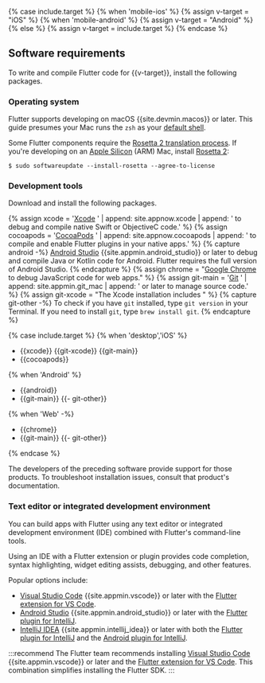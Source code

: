 {% case include.target %}
{% when 'mobile-ios' %}
{% assign v-target = "iOS" %}
{% when 'mobile-android' %}
{% assign v-target = "Android" %}
{% else %}
{% assign v-target = include.target %}
{% endcase %}

## Software requirements

To write and compile Flutter code for {{v-target}},
install the following packages.

### Operating system

Flutter supports developing on macOS {{site.devmin.macos}} or later.
This guide presumes your Mac runs the `zsh` as your [default shell][zsh-mac].

Some Flutter components require the
[Rosetta 2 translation process][need-rosetta].
If you're developing on an [Apple Silicon][] (ARM) Mac,
install [Rosetta 2][rosetta]:

```console
$ sudo softwareupdate --install-rosetta --agree-to-license
```

[zsh-mac]: https://support.apple.com/en-us/102360
[Apple Silicon]: https://support.apple.com/en-us/HT211814
[rosetta]: https://support.apple.com/en-us/HT211861
[need-rosetta]: {{site.repo.this}}/pull/7119#issuecomment-1124537969

### Development tools

Download and install the following packages.

{% assign xcode = '[Xcode][] ' | append: site.appnow.xcode | append: ' to debug and compile native Swift or ObjectiveC code.' %}
{% assign cocoapods = '[CocoaPods][] ' | append: site.appnow.cocoapods | append: ' to compile and enable Flutter plugins in your native apps.' %}
{% capture android -%}
[Android Studio][] {{site.appmin.android_studio}} or later to
debug and compile Java or Kotlin code for Android.
Flutter requires the full version of Android Studio.
{% endcapture %}
{% assign chrome = "[Google Chrome][] to debug JavaScript code for web apps." %}
{% assign git-main = '[Git][] ' | append: site.appmin.git_mac | append: ' or later to manage source code.' %}
{% assign git-xcode = "The Xcode installation includes " %}
{% capture git-other -%}
To check if you have `git` installed,
type `git version` in your Terminal.
If you need to install `git`, type `brew install git`.
{% endcapture %}

{% case include.target %}
{% when 'desktop','iOS' %}

* {{xcode}} {{git-xcode}} {{git-main}}
* {{cocoapods}}

{% when 'Android' %}

* {{android}}
* {{git-main}}
  {{- git-other}}

{% when 'Web' -%}

* {{chrome}}
* {{git-main}}
  {{- git-other}}

{% endcase %}

The developers of the preceding software provide support for those products.
To troubleshoot installation issues, consult that product's documentation.

[Git]: https://formulae.brew.sh/formula/git
[Android Studio]: https://developer.android.com/studio/install#mac
[Xcode]: {{site.apple-dev}}/xcode/
[CocoaPods]: https://cocoapods.org/
[Google Chrome]: https://www.google.com/chrome/dr/download/

### Text editor or integrated development environment

You can build apps with Flutter using any text editor or
integrated development environment (IDE) combined with
Flutter's command-line tools.

Using an IDE with a Flutter extension or plugin provides code completion,
syntax highlighting, widget editing assists, debugging, and other features.

Popular options include:

* [Visual Studio Code][] {{site.appmin.vscode}} or later
  with the [Flutter extension for VS Code][].
* [Android Studio][] {{site.appmin.android_studio}} or later
  with the [Flutter plugin for IntelliJ][].
* [IntelliJ IDEA][] {{site.appmin.intellij_idea}} or later
  with both the [Flutter plugin for IntelliJ][] and
  the [Android plugin for IntelliJ][].

:::recommend
The Flutter team recommends installing
[Visual Studio Code][] {{site.appmin.vscode}} or later and the
[Flutter extension for VS Code][].
This combination simplifies installing the Flutter SDK.
:::

[Android Studio]: https://developer.android.com/studio/install
[IntelliJ IDEA]: https://www.jetbrains.com/help/idea/installation-guide.html
[Visual Studio Code]: https://code.visualstudio.com/docs/setup/mac
[Flutter extension for VS Code]: https://marketplace.visualstudio.com/items?itemName=Dart-Code.flutter
[Flutter plugin for IntelliJ]: https://plugins.jetbrains.com/plugin/9212-flutter
[Android plugin for IntelliJ]: https://plugins.jetbrains.com/plugin/22989-android
